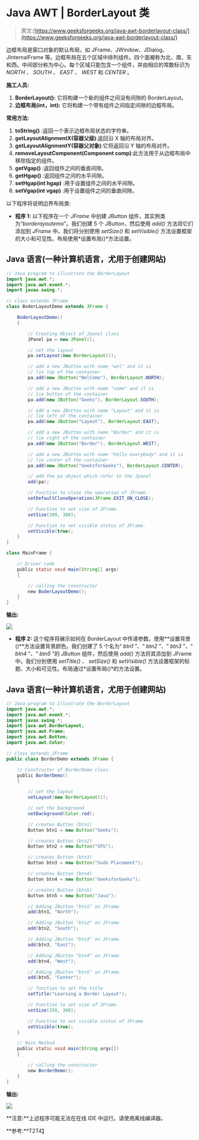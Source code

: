 # Java AWT | BorderLayout 类

> 原文:[https://www.geeksforgeeks.org/java-awt-borderlayout-class/](https://www.geeksforgeeks.org/java-awt-borderlayout-class/)

边框布局是窗口对象的默认布局，如 JFrame、JWindow、JDialog、JInternalFrame 等。边框布局在五个区域中排列组件。四个面被称为北、南、东和西。中间部分称为中心。每个区域只能包含一个组件，并由相应的常数标识为 *NORTH* 、 *SOUTH* 、 *EAST* 、 *WEST* 和 *CENTER* 。

**施工人员:**

1.  **BorderLayout():** 它将构建一个新的组件之间没有间隙的 BorderLayout。
2.  **边框布局(int，int):** 它将构建一个带有组件之间指定间隙的边框布局。

**常用方法:**

1.  **toString()** :返回一个表示边框布局状态的字符串。
2.  **getLayoutAlignmentX(容器父级)**:返回沿 X 轴的布局对齐。
3.  **getLayoutAlignmentY(容器父对象)**:它将返回沿 Y 轴的布局对齐。
4.  **removeLayoutComponent(Component comp)**:此方法用于从边框布局中移除指定的组件。
5.  **getVgap()** :返回组件之间的垂直间隙。
6.  **getHgap()** :返回组件之间的水平间隙。
7.  **setHgap(int hgap)** :用于设置组件之间的水平间隙。
8.  **setVgap(int vgap)** :用于设置组件之间的垂直间隙。

以下程序将说明边界布局类:

*   **程序 1:** 以下程序在一个 *JFrame* 中创建 JButton 组件，其实例类为“*borderayoutemo*”。我们创建 5 个 JButton，然后使用 *add()* 方法将它们添加到 *JFrame* 中。我们将分别使用 *setSize()* 和 *setVisible()* 方法设置框架的大小和可见性。布局使用*设置布局()*方法设置。

## Java 语言(一种计算机语言，尤用于创建网站)

```java
// Java program to illustrate the BorderLayout
import java.awt.*;
import java.awt.event.*;
import javax.swing.*;

// class extends JFrame
class BoderLayoutDemo extends JFrame {

    BoderLayoutDemo()
    {

        // Creating Object of Jpanel class
        JPanel pa = new JPanel();

        // set the layout
        pa.setLayout(new BorderLayout());

        // add a new JButton with name "wel" and it is
        // lie top of the container
        pa.add(new JButton("WelCome"), BorderLayout.NORTH);

        // add a new JButton with name "come" and it is
        // lie button of the container
        pa.add(new JButton("Geeks"), BorderLayout.SOUTH);

        // add a new JButton with name "Layout" and it is
        // lie left of the container
        pa.add(new JButton("Layout"), BorderLayout.EAST);

        // add a new JButton with name "Border" and it is
        // lie right of the container
        pa.add(new JButton("Border"), BorderLayout.WEST);

        // add a new JButton with name "hello everybody" and it is
        // lie center of the container
        pa.add(new JButton("GeeksforGeeks"), BorderLayout.CENTER);

        // add the pa object which refer to the Jpanel
        add(pa);

        // Function to close the operation of JFrame.
        setDefaultCloseOperation(JFrame.EXIT_ON_CLOSE);

        // Function to set size of JFrame.
        setSize(300, 300);

        // Function to set visible status of JFrame.
        setVisible(true);
    }
}

class MainFrame {

    // Driver code
    public static void main(String[] args)
    {

        // calling the constructor
        new BoderLayoutDemo();
    }
}
```

**输出:**

![](img/8438903b8d802c34bbd9d906ce98d6fa.png)

*   **程序 2:** 这个程序将展示如何在 BorderLayout 中传递参数。使用**设置背景()**方法设置背景颜色。我们创建了 5 个名为“ *btn1* ”、“ *btn2* ”、“ *btn3* ”、“ *btn4* ”、“ *btn5* ”的 JButton 组件，然后使用 *add()* 方法将其添加到 JFrame 中。我们分别使用 *setTitle()* 、 *setSize()* 和 *setVisible()* 方法设置框架的标题、大小和可见性。布局通过*设置布局()*的方法设置。

## Java 语言(一种计算机语言，尤用于创建网站)

```java
// Java program to illustrate the BorderLayout
import java.awt.*;
import java.awt.event.*;
import javax.swing.*;
import java.awt.BorderLayout;
import java.awt.Frame;
import java.awt.Button;
import java.awt.Color;

// class extends JFrame
public class BorderDemo extends JFrame {

    // Constructor of BorderDemo class.
    public BorderDemo()
    {

        // set the layout
        setLayout(new BorderLayout());

        // set the background
        setBackground(Color.red);

        // creates Button (btn1)
        Button btn1 = new Button("Geeks");

        // creates Button (btn2)
        Button btn2 = new Button("GFG");

        // creates Button (btn3)
        Button btn3 = new Button("Sudo Placement");

        // creates Button (btn4)
        Button btn4 = new Button("GeeksforGeeks");

        // creates Button (btn5)
        Button btn5 = new Button("Java");

        // Adding JButton "btn1" on JFrame.
        add(btn1, "North");

        // Adding JButton "btn2" on JFrame.
        add(btn2, "South");

        // Adding JButton "btn3" on JFrame.
        add(btn3, "East");

        // Adding JButton "btn4" on JFrame.
        add(btn4, "West");

        // Adding JButton "btn5" on JFrame.
        add(btn5, "Center");

        // function to set the title
        setTitle("Learning a Border Layout");

        // Function to set size of JFrame.
        setSize(350, 300);

        // Function to set visible status of JFrame
        setVisible(true);
    }

    // Main Method
    public static void main(String args[])
    {

        // calling the constructor
        new BorderDemo();
    }
}
```

**输出:**

![](img/c2b5a9b95ec5b0cc6af7606da26c31f0.png)

**注意:**上述程序可能无法在在线 IDE 中运行。请使用离线编译器。

**参考:**T2T4】